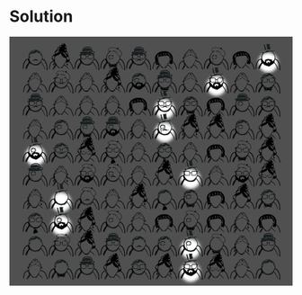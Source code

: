 # Solution
![alt text](https://github.com/Rosaverde/UoL_ITP1_Sleuth/blob/main/801-2/solution.jpg?raw=true)